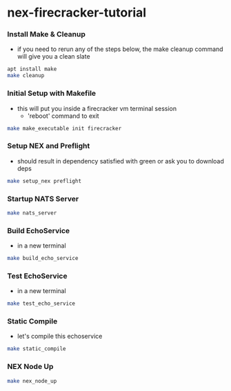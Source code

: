 # nex-firecracker-tutorial

### Install Make & Cleanup 
- if you need to rerun any of the steps below, the make cleanup command will give you a clean slate
```bash
apt install make
make cleanup
```

### Initial Setup with Makefile
- this will put you inside a firecracker vm terminal session
	- 'reboot' command to exit
```bash
make make_executable init firecracker
```

### Setup NEX and Preflight
- should result in dependency satisfied with green or ask you to download deps
```bash
make setup_nex preflight
```

### Startup NATS Server
```bash
make nats_server
```

### Build EchoService
- in a new terminal
```bash
make build_echo_service
```

### Test EchoService
- in a new terminal
```bash
make test_echo_service
```

### Static Compile
- let's compile this echoservice
```bash
make static_compile
```

### NEX Node Up
```bash
make nex_node_up
```



